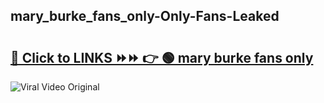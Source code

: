 
 ## mary_burke_fans_only-Only-Fans-Leaked

# <h2><a href="https://clipsfans.com/mary_burke_fans_only&ref=git">🔗 Click to LINKS ⏩⏩ 👉 🟢 mary burke fans only </a></h2>

<a href="https://clipsfans.com/mary_burke_fans_only&ref=git" rel="nofollow" data-target="animated-image.originalLink"><img src="https://i.ibb.co.com/xMMVF88/686577567.gif" alt="Viral Video Original" style="max-width: 100%; display: inline-block;" data-target="animated-image.originalImage"></a>

